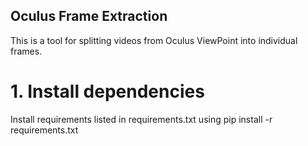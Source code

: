 ## Oculus Frame Extraction
This is a tool for splitting videos from Oculus ViewPoint into individual frames. 

# 1. Install dependencies
Install requirements listed in requirements.txt using pip install -r requirements.txt


